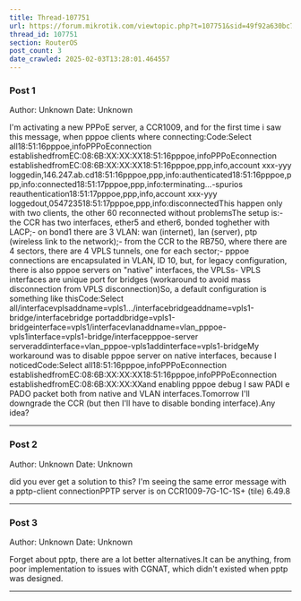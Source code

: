 ```yaml
---
title: Thread-107751
url: https://forum.mikrotik.com/viewtopic.php?t=107751&sid=49f92a630bc7970d8ca50523be880e8f
thread_id: 107751
section: RouterOS
post_count: 3
date_crawled: 2025-02-03T13:28:01.464557
---
```


### Post 1
Author: Unknown
Date: Unknown

I'm activating a new PPPoE server, a CCR1009, and for the first time i saw this message, when pppoe clients where connecting:Code:Select all18:51:16pppoe,infoPPPoEconnection establishedfromEC:08:6B:XX:XX:XX18:51:16pppoe,infoPPPoEconnection establishedfromEC:08:6B:XX:XX:XX18:51:16pppoe,ppp,info,account xxx-yyy loggedin,146.247.ab.cd18:51:16pppoe,ppp,info<pppoe-xxx-yyy>:authenticated18:51:16pppoe,ppp,info<pppoe-xxx-yyy>:connected18:51:17pppoe,ppp,info<pppoe-xxx-yyy>:terminating...-spurios reauthentication18:51:17pppoe,ppp,info,account xxx-yyy loggedout,054723518:51:17pppoe,ppp,info<pppoe-xxx-yyy>:disconnectedThis happen only with two clients, the other 60 reconnected without problemsThe setup is:- the CCR has two interfaces, ether5 and ether6, bonded toghether with LACP;- on bond1 there are 3 VLAN: wan (internet), lan (server), ptp (wireless link to the network);- from the CCR to the RB750, where there are 4 sectors, there are 4 VPLS tunnels, one for each sector;- pppoe connections are encapsulated in VLAN, ID 10, but, for legacy configuration, there is also pppoe servers on "native" interfaces, the VPLSs- VPLS interfaces are unique port for bridges (workaround to avoid mass disconnection from VPLS disconnection)So, a default configuration is something like thisCode:Select all/interfacevplsaddname=vpls1.../interfacebridgeaddname=vpls1-bridge/interfacebridge portaddbridge=vpls1-bridgeinterface=vpls1/interfacevlanaddname=vlan_pppoe-vpls1interface=vpls1-bridge/interfacepppoe-server serveraddinterface=vlan_pppoe-vpls1addinterface=vpls1-bridgeMy workaround was to disable pppoe server on native interfaces, because I noticedCode:Select all18:51:16pppoe,infoPPPoEconnection establishedfromEC:08:6B:XX:XX:XX18:51:16pppoe,infoPPPoEconnection establishedfromEC:08:6B:XX:XX:XXand enabling pppoe debug I saw PADI e PADO packet both from native and VLAN interfaces.Tomorrow I'll downgrade the CCR (but then I'll have to disable bonding interface).Any idea?

---
### Post 2
Author: Unknown
Date: Unknown

did you ever get a solution to this? I'm seeing the same error message with a pptp-client connectionPPTP server is on CCR1009-7G-1C-1S+ (tile) 6.49.8

---
### Post 3
Author: Unknown
Date: Unknown

Forget about pptp, there are a lot better alternatives.It can be anything, from poor implementation to issues with CGNAT, which didn't existed when pptp was designed.

---

